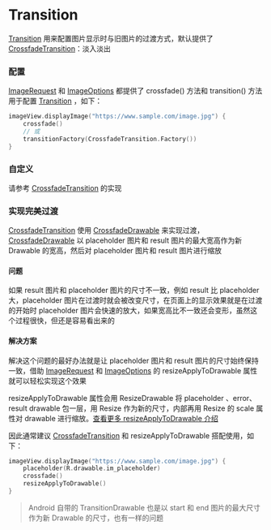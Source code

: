 # Transition

[Transition] 用来配置图片显示时与旧图片的过渡方式，默认提供了 [CrossfadeTransition]：淡入淡出

### 配置

[ImageRequest] 和 [ImageOptions] 都提供了 crossfade() 方法和 transition() 方法用于配置 [Transition]
，如下：

```kotlin
imageView.displayImage("https://www.sample.com/image.jpg") {
    crossfade()
    // 或
    transitionFactory(CrossfadeTransition.Factory())
}
```

### 自定义

请参考 [CrossfadeTransition] 的实现

### 实现完美过渡

[CrossfadeTransition] 使用 [CrossfadeDrawable] 来实现过渡，[CrossfadeDrawable] 以 placeholder 图片和
result
图片的最大宽高作为新 Drawable 的宽高，然后对 placeholder 图片和 result 图片进行缩放

#### 问题

如果 result 图片和 placeholder 图片的尺寸不一致，例如 result 比 placeholder 大，placeholder
图片在过渡时就会被改变尺寸，在页面上的显示效果就是在过渡的开始时 placeholder
图片会快速的放大，如果宽高比不一致还会变形，虽然这个过程很快，但还是容易看出来的

#### 解决方案

解决这个问题的最好办法就是让 placeholder 图片和 result 图片的尺寸始终保持一致，借助 [ImageRequest]
和 [ImageOptions] 的
resizeApplyToDrawable 属性就可以轻松实现这个效果

resizeApplyToDrawable 属性会用 ResizeDrawable 将 placeholder 、error、result drawable 包一层，用 Resize
作为新的尺寸，内部再用 Resize 的 scale 属性对 drawable
进行缩放。[查看更多 resizeApplyToDrawable 介绍][resize]

因此通常建议 [CrossfadeTransition] 和 resizeApplyToDrawable 搭配使用，如下：

```kotlin
imageView.displayImage("https://www.sample.com/image.jpg") {
    placeholder(R.drawable.im_placeholder)
    crossfade()
    resizeApplyToDrawable()
}
```

> Android 自带的 TransitionDrawable 也是以 start 和 end 图片的最大尺寸作为新 Drawable 的尺寸，也有一样的问题

[Transition]: ../../sketch-core/src/main/java/com/github/panpf/sketch/transition/Transition.kt

[CrossfadeTransition]: ../../sketch-core/src/main/java/com/github/panpf/sketch/transition/CrossfadeTransition.kt

[ImageRequest]: ../../sketch-core/src/main/java/com/github/panpf/sketch/request/ImageRequest.kt

[ImageOptions]: ../../sketch-core/src/main/java/com/github/panpf/sketch/request/ImageOptions.kt

[CrossfadeDrawable]: ../../sketch-core/src/main/java/com/github/panpf/sketch/drawable/internal/CrossfadeDrawable.kt

[resize]: resize.md